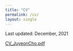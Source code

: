 ```yaml
---
title: "CV"
permalink: /cv/
layout: single
---
```


Last updated: December, 2021

[CV_JuyeonCho.pdf](https://github.com/juyeoncho/juyeoncho.github.io/files/7930559/CV_JuyeonCho.pdf)
